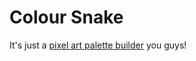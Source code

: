 Colour Snake
============

It's just a [pixel art palette builder](http://skfd.github.io/colour_snake/) you guys!
